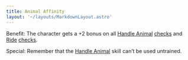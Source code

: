 ```yaml
---
title: Animal Affinity
layout: '~/layouts/MarkdownLayout.astro'
---
```

Benefit: The character gets a +2 bonus on all [Handle Animal](/modern.d20.srd/skills/handle.animal)
[checks](/modern.d20.srd/skills/skill.basics) and
[Ride](/modern.d20.srd/skills/ride)
[checks](/modern.d20.srd/skills/skill.basics).

Special: Remember that the [Handle Animal](/modern.d20.srd/skills/handle.animal) skill can’t be used untrained.

